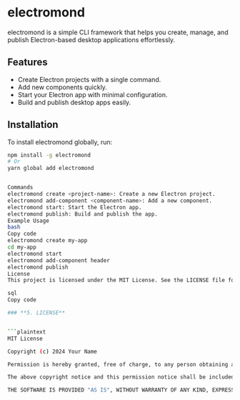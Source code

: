 # electromond

electromond is a simple CLI framework that helps you create, manage, and publish Electron-based desktop applications effortlessly.

## Features

- Create Electron projects with a single command.
- Add new components quickly.
- Start your Electron app with minimal configuration.
- Build and publish desktop apps easily.

## Installation

To install electromond globally, run:

```bash
npm install -g electromond
# Or
yarn global add electromond


Commands
electromond create <project-name>: Create a new Electron project.
electromond add-component <component-name>: Add a new component.
electromond start: Start the Electron app.
electromond publish: Build and publish the app.
Example Usage
bash
Copy code
electromond create my-app
cd my-app
electromond start
electromond add-component header
electromond publish
License
This project is licensed under the MIT License. See the LICENSE file for details.

sql
Copy code

### **5. LICENSE**


```plaintext
MIT License

Copyright (c) 2024 Your Name

Permission is hereby granted, free of charge, to any person obtaining a copy of this software and associated documentation files (the "Software"), to deal in the Software without restriction, including without limitation the rights to use, copy, modify, merge, publish, distribute, sublicense, and/or sell copies of the Software, and to permit persons to whom the Software is furnished to do so, subject to the following conditions:

The above copyright notice and this permission notice shall be included in all copies or substantial portions of the Software.

THE SOFTWARE IS PROVIDED "AS IS", WITHOUT WARRANTY OF ANY KIND, EXPRESS OR IMPLIED, INCLUDING BUT NOT LIMITED TO THE WARRANTIES OF MERCHANTABILITY, FITNESS FOR A PARTICULAR PURPOSE AND NONINFRINGEMENT. IN NO EVENT SHALL THE AUTHORS OR COPYRIGHT HOLDERS BE LIABLE FOR ANY CLAIM, DAMAGES OR OTHER LIABILITY, WHETHER IN AN ACTION OF CONTRACT, TORT OR OTHERWISE, ARISING FROM, OUT OF OR IN CONNECTION WITH THE SOFTWARE OR THE USE OR OTHER DEALINGS IN THE SOFTWARE.
